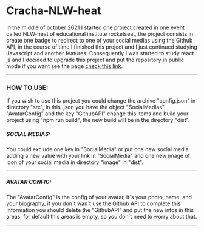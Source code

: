 <h1>
  Cracha-NLW-heat
</h1>


<p>
  in the middle of october 2021 I started one project created in one event called NLW-heat of educational institute rocketseat, the project consists in create one badge to redirect to one of your social medias using the Github API, in the course of time I finished this project and I just continued studying Javascript and another features. Consequently I was started to study react js and I decided to upgrade this project and put the repository in public mode if you want see the page <a href="https://cracha-nlw-heat-bfybpvm8b-or1x.vercel.app/" target="_blank">check this link</a>.
</p>

<hr/>

<h3>
  HOW TO USE:
</h3>

<p>
  If you wish to use this project you could change the archive "config.json" in directory "src", in this .json you have the object "SocialMedias", "AvatarConfig" and the key "GithubAPI" change this items  and build your project using "npm run build", the new build will be in the directory "dist".
</p>


<h5>
  SOCIAL MEDIAS:
</h5>

<p>
  You could exclude one key in "SocialMedia" or put one new social media adding a new value with your link in "SocialMedia" and one new image of icon of your social media in directory "image" in "dist".
</p>

<hr/>

<h5>
  AVATAR CONFIG:
</h5>
  The "AvatarConfig" is the config of your avatar, it´s your photo, name, and your biography, if you don´t wan´t use the Github API to complete this information you should delete the "GithubAPI" and put the new infos in this areas, for default this areas is empty, so you don´t need to worry about that.
<hr/>
